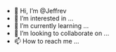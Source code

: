 - 👋 Hi, I’m @Jeffrev
- 👀 I’m interested in ...
- 🌱 I’m currently learning ...
- 💞️ I’m looking to collaborate on ...
- 📫 How to reach me ...

<!---
Jeffrev/Jeffrev is a ✨ special ✨ repository because its `README.md` (this file) appears on your GitHub profile.
You can click the Preview link to take a look at your changes.
--->
